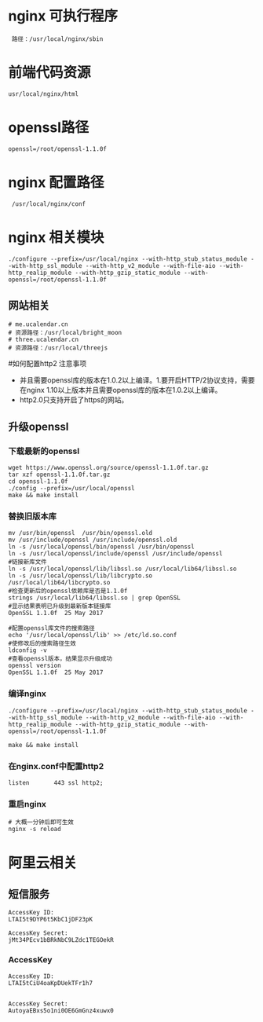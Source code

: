 # nginx 可执行程序
```text
 路径：/usr/local/nginx/sbin
```

# 前端代码资源
```text
usr/local/nginx/html
```
# openssl路径
```text
openssl=/root/openssl-1.1.0f
```
# nginx 配置路径
```text
 /usr/local/nginx/conf
```

# nginx 相关模块
```text
./configure --prefix=/usr/local/nginx --with-http_stub_status_module --with-http_ssl_module --with-http_v2_module --with-file-aio --with-http_realip_module --with-http_gzip_static_module --with-openssl=/root/openssl-1.1.0f
```


## 网站相关
```text
# me.ucalendar.cn
# 资源路径：/usr/local/bright_moon
# three.ucalendar.cn
# 资源路径：/usr/local/threejs
```


#如何配置http2
注意事项
- 并且需要openssl库的版本在1.0.2以上编译。1.要开启HTTP/2协议支持，需要在nginx 1.10以上版本并且需要openssl库的版本在1.0.2以上编译。
- http2.0只支持开启了https的网站。
## 升级openssl

### 下载最新的openssl
```text
wget https://www.openssl.org/source/openssl-1.1.0f.tar.gz
tar xzf openssl-1.1.0f.tar.gz
cd openssl-1.1.0f
./config --prefix=/usr/local/openssl
make && make install
```

### 替换旧版本库
```text
mv /usr/bin/openssl  /usr/bin/openssl.old
mv /usr/include/openssl /usr/include/openssl.old
ln -s /usr/local/openssl/bin/openssl /usr/bin/openssl
ln -s /usr/local/openssl/include/openssl /usr/include/openssl
#链接新库文件
ln -s /usr/local/openssl/lib/libssl.so /usr/local/lib64/libssl.so
ln -s /usr/local/openssl/lib/libcrypto.so /usr/local/lib64/libcrypto.so
#检查更新后的openssl依赖库是否是1.1.0f
strings /usr/local/lib64/libssl.so | grep OpenSSL
#显示结果表明已升级到最新版本链接库
OpenSSL 1.1.0f  25 May 2017

#配置openssl库文件的搜索路径
echo '/usr/local/openssl/lib' >> /etc/ld.so.conf
#使修改后的搜索路径生效
ldconfig -v
#查看openssl版本，结果显示升级成功
openssl version
OpenSSL 1.1.0f  25 May 2017
```

### 编译nginx

```text
./configure --prefix=/usr/local/nginx --with-http_stub_status_module --with-http_ssl_module --with-http_v2_module --with-file-aio --with-http_realip_module --with-http_gzip_static_module --with-openssl=/root/openssl-1.1.0f

make && make install
```
### 在nginx.conf中配置http2
```text
listen       443 ssl http2;
```
### 重启nginx
```text
# 大概一分钟后即可生效
nginx -s reload
```


# 阿里云相关
## 短信服务
```text
AccessKey ID:
LTAI5t9DYP6t5KbC1jDF23pK

AccessKey Secret:
jMt34PEcv1bBRkNbC9LZdc1TEGOekR

```
### AccessKey
```text
AccessKey ID:
LTAI5tCiU4oaKpDUekTFr1h7


AccessKey Secret:
AutoyaEBxs5o1ni0OE6GmGnz4xuwx0
```
